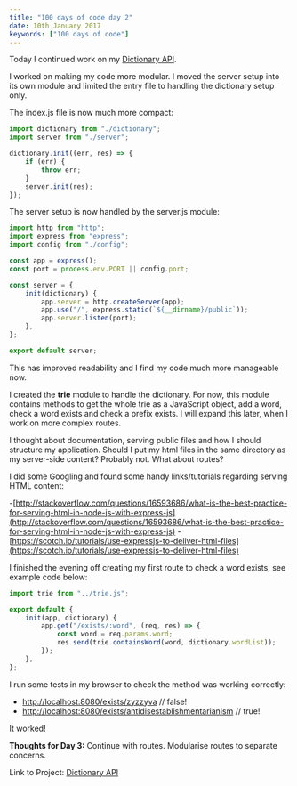 ```yaml
---
title: "100 days of code day 2"
date: 10th January 2017
keywords: ["100 days of code"]
---
```


Today I continued work on my [Dictionary API](https://github.com/lyndseybrowning/dictionary-api).

I worked on making my code more modular. I moved the server setup into its own module and limited the entry file to handling the dictionary setup only.

The index.js file is now much more compact:

```javascript
import dictionary from "./dictionary";
import server from "./server";

dictionary.init((err, res) => {
    if (err) {
        throw err;
    }
    server.init(res);
});
```

The server setup is now handled by the server.js module:

```javascript
import http from "http";
import express from "express";
import config from "./config";

const app = express();
const port = process.env.PORT || config.port;

const server = {
    init(dictionary) {
        app.server = http.createServer(app);
        app.use("/", express.static(`${__dirname}/public`));
        app.server.listen(port);
    },
};

export default server;
```

This has improved readability and I find my code much more manageable now.

I created the **trie** module to handle the dictionary. For now, this module contains methods to get the whole trie as a JavaScript object, add a word, check a word exists and check a prefix exists. I will expand this later, when I work on more complex routes.

I thought about documentation, serving public files and how I should structure my application. Should I put my html files in the same directory as my server-side content? Probably not. What about routes?

I did some Googling and found some handy links/tutorials regarding serving HTML content:

-[http://stackoverflow.com/questions/16593686/what-is-the-best-practice-for-serving-html-in-node-js-with-express-js](http://stackoverflow.com/questions/16593686/what-is-the-best-practice-for-serving-html-in-node-js-with-express-js) -[https://scotch.io/tutorials/use-expressjs-to-deliver-html-files](https://scotch.io/tutorials/use-expressjs-to-deliver-html-files)

I finished the evening off creating my first route to check a word exists, see example code below:

```javascript
import trie from "../trie.js";

export default {
    init(app, dictionary) {
        app.get("/exists/:word", (req, res) => {
            const word = req.params.word;
            res.send(trie.containsWord(word, dictionary.wordList));
        });
    },
};
```

I run some tests in my browser to check the method was working correctly:

-   [http://localhost:8080/exists/zyzzyva](http://localhost:8080/exists/zyzzyva) // false!
-   [http://localhost:8080/exists/antidisestablishmentarianism](http://localhost:8080/exists/antidisestablishmentarianism) // true!

It worked!

**Thoughts for Day 3:** Continue with routes. Modularise routes to separate concerns.

Link to Project: [Dictionary API](https://github.com/lyndseybrowning/dictionary-api)

